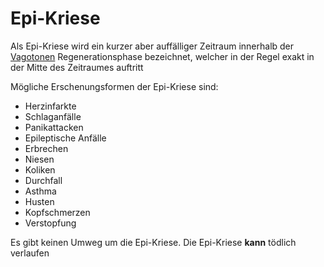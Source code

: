 # Epi-Kriese
Als Epi-Kriese wird ein kurzer aber auffälliger Zeitraum innerhalb der [Vagotonen](#Vagotonie) Regenerationsphase bezeichnet, welcher in der Regel exakt in der Mitte des Zeitraumes auftritt

Mögliche Erschenungsformen der Epi-Kriese sind:
- Herzinfarkte
- Schlaganfälle
- Panikattacken
- Epileptische Anfälle
- Erbrechen
- Niesen
- Koliken
- Durchfall
- Asthma
- Husten
- Kopfschmerzen
- Verstopfung

Es gibt keinen Umweg um die Epi-Kriese.
Die Epi-Kriese **kann** tödlich verlaufen
